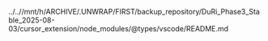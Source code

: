 ../..//mnt/h/ARCHIVE/.UNWRAP/FIRST/backup_repository/DuRi_Phase3_Stable_2025-08-03/cursor_extension/node_modules/@types/vscode/README.md